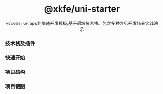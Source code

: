 <h1 align="center">@xkfe/uni-starter</h1>
<p align="center">vscode+uniapp的快速开发模板,基于最新技术栈。包含多种常见开发场景实践演示</p>

<h3>技术栈及插件</h3>

<h3>快速开始</h3>
<h3>项目结构</h3>
<h3>项目截图</h3>
